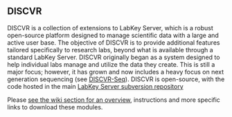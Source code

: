 ## DISCVR

DISCVR is a collection of extensions to LabKey Server, which is a robust open-source platform designed to manage scientific data with a large and active user base. The objective of DISCVR is to provide additional features tailored specifically to research labs, beyond what is available through a standard LabKey Server.  DISCVR originally began as a system designed to help individual labs manage and utilize the data they create. This is still a major focus; however, it has grown and now includes a heavy focus on next generation sequencing (see [DISCVR-Seq](https://github.com/bbimber/discvr-seq/wiki)). DISCVR is open-source, with the code hosted in the main [LabKey Server subversion repository](https://www.labkey.org/wiki/home/Documentation/page.view?name=svn)

Please [see the wiki section for an overview](https://github.com/bbimber/discvr/wiki), instructions and more specific links to download these modules.
